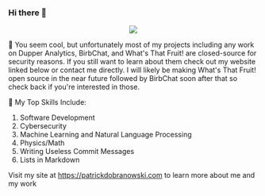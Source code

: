 ### Hi there 👋

<p align="center" >  
  <a href="https://github.com/anuraghazra/github-readme-stats"> 
<img  src="https://github-readme-stats.vercel.app/api?username=ZeroDayTea&&show_icons=true&theme=radical"/>
  </a>
  </p>

🔭 You seem cool, but unfortunately most of my projects including any work on Dupper Analytics, BirbChat, and What's That Fruit! are closed-source for security reasons. If you still want to learn about them check out my website linked below or contact me directly. I will likely be making What's That Fruit! open source in the near future followed by BirbChat soon after that so check back if you're interested in those.

🌱 My Top Skills Include:
1. Software Development
2. Cybersecurity
3. Machine Learning and Natural Language Processing
4. Physics/Math
5. Writing Useless Commit Messages
6. Lists in Markdown

Visit my site at https://patrickdobranowski.com to learn more about me and my work
<!--
**ZeroDayTea/ZeroDayTea** is a ✨ _special_ ✨ repository because its `README.md` (this file) appears on your GitHub profile.

Here are some ideas to get you started:

- 🔭 I’m currently working on ...
- 🌱 I’m currently learning ...
- 👯 I’m looking to collaborate on ...
- 🤔 I’m looking for help with ...
- 💬 Ask me about ...
- 📫 How to reach me: ...
- 😄 Pronouns: ...
- ⚡ Fun fact: ...
-->
